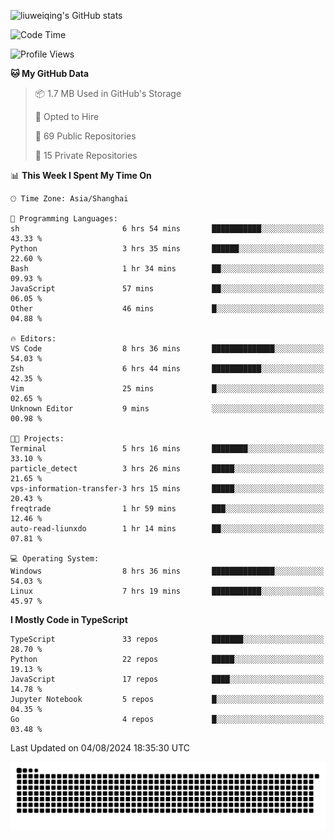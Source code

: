 ![liuweiqing's GitHub stats](https://github-readme-stats.vercel.app/api?username=14790897&show_icons=true&locale=cn&include_all_commits=true&count_private=true)

<!--START_SECTION:waka-->
![Code Time](http://img.shields.io/badge/Code%20Time-1%2C207%20hrs%206%20mins-blue)

![Profile Views](http://img.shields.io/badge/Profile%20Views-23-blue)

**🐱 My GitHub Data** 

> 📦 1.7 MB Used in GitHub's Storage 
 > 
> 💼 Opted to Hire
 > 
> 📜 69 Public Repositories 
 > 
> 🔑 15 Private Repositories 
 > 
📊 **This Week I Spent My Time On** 

```text
🕑︎ Time Zone: Asia/Shanghai

💬 Programming Languages: 
sh                       6 hrs 54 mins       ███████████░░░░░░░░░░░░░░   43.33 % 
Python                   3 hrs 35 mins       ██████░░░░░░░░░░░░░░░░░░░   22.60 % 
Bash                     1 hr 34 mins        ██░░░░░░░░░░░░░░░░░░░░░░░   09.93 % 
JavaScript               57 mins             ██░░░░░░░░░░░░░░░░░░░░░░░   06.05 % 
Other                    46 mins             █░░░░░░░░░░░░░░░░░░░░░░░░   04.88 % 

🔥 Editors: 
VS Code                  8 hrs 36 mins       ██████████████░░░░░░░░░░░   54.03 % 
Zsh                      6 hrs 44 mins       ███████████░░░░░░░░░░░░░░   42.35 % 
Vim                      25 mins             █░░░░░░░░░░░░░░░░░░░░░░░░   02.65 % 
Unknown Editor           9 mins              ░░░░░░░░░░░░░░░░░░░░░░░░░   00.98 % 

🐱‍💻 Projects: 
Terminal                 5 hrs 16 mins       ████████░░░░░░░░░░░░░░░░░   33.10 % 
particle_detect          3 hrs 26 mins       █████░░░░░░░░░░░░░░░░░░░░   21.65 % 
vps-information-transfer-3 hrs 15 mins       █████░░░░░░░░░░░░░░░░░░░░   20.43 % 
freqtrade                1 hr 59 mins        ███░░░░░░░░░░░░░░░░░░░░░░   12.46 % 
auto-read-liunxdo        1 hr 14 mins        ██░░░░░░░░░░░░░░░░░░░░░░░   07.81 % 

💻 Operating System: 
Windows                  8 hrs 36 mins       ██████████████░░░░░░░░░░░   54.03 % 
Linux                    7 hrs 19 mins       ███████████░░░░░░░░░░░░░░   45.97 % 
```

**I Mostly Code in TypeScript** 

```text
TypeScript               33 repos            ███████░░░░░░░░░░░░░░░░░░   28.70 % 
Python                   22 repos            █████░░░░░░░░░░░░░░░░░░░░   19.13 % 
JavaScript               17 repos            ████░░░░░░░░░░░░░░░░░░░░░   14.78 % 
Jupyter Notebook         5 repos             █░░░░░░░░░░░░░░░░░░░░░░░░   04.35 % 
Go                       4 repos             █░░░░░░░░░░░░░░░░░░░░░░░░   03.48 % 
```




 Last Updated on 04/08/2024 18:35:30 UTC
<!--END_SECTION:waka-->

<picture>
  <source media="(prefers-color-scheme: dark)" srcset="https://raw.githubusercontent.com/14790897/14790897/output/github-contribution-grid-snake-dark.svg" />
  <source media="(prefers-color-scheme: light)" srcset="https://raw.githubusercontent.com/14790897/14790897/output/github-contribution-grid-snake.svg" />
  <img alt="github-snake" src="https://raw.githubusercontent.com/14790897/14790897/output/github-contribution-grid-snake.svg" />
</picture>
